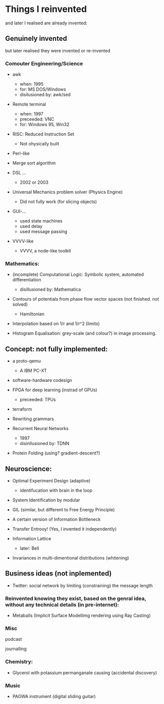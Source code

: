 # Things I reinvented

and later I realised are already invented:

## Genuinely invented
but later realised they were invented or re-invented

### Comouter Engineering/Science
* awk
    * when: 1995
    * for: MS DOS/Windows
    * disilusioned by: awk/sed
* Remote terminal
    * when: 1997
    * preceeded: VNC
    * for: Windows 95, Win32
* RISC: Reduced Instruction Set
   * Not ohysically built

* Perl-like

* Merge sort algorithm

* DSL ...
   * 2002 or 2003

* Universal Mechanics problem solver (Physics Engine)
   * Did not fully work (for slicing objects)

* GUI-...
   * used state machines
   * used delay
   * used message passing

* VVVV-like
   * VVVV, a node-like toolkit

### Mathematics:
* (incomplete) Computational Logic: Symbolic system, automated differentiation
   * disillusioned by: Mathematica
* Contours of potentials from phase flow vector spaces (not finished. not solved)
   * Hamiltonian

* Interpolation based on 1/r and 1/r^2 (limits)

* Histogram Equalisation: grey-scale (and colour?) in image processing.



## Concept: not fully implemented:

* a proto-qemu
   * A IBM PC-XT

* software-hardware codesign
* FPGA for deep learning (instrad of GPUs)
   * preceeded: TPUs
* terraform

* Rewriting grammars

* Recurrent Neural Networks
   * 1997
   * disinllusioned by: TDNN

* Protein Folding (using? gradient-descent?)

## Neuroscience:
* Optimal Experiment Design (adaptive)
    * identifucation with brain in the loop
* System Identification by modular
* GIL (similar, but different to Free Energy Principle)
* A certain version of Information Bottleneck
* Transfer Entrooy! (Yes, I invented it independently)
* Information Lattice
   * later: Bell

* Invariances in multi-dimentional distributions (whitening)


## Business ideas (not inplemented)
* Twitter: social network by limiting (constraining) the message length

### Reinvented knowing they exist, based on the genral idea, without any technical details (in pre-internet):
* Metaballs (Implicit Surface Modellimg rendering using Ray Casting)

### Misc
podcast

journalling

### Chemistry:
* Glycerol with potassium permanganate causing 
(accidental discovery)

### Music
* PAGWA instrument (digital sliding guitar)


